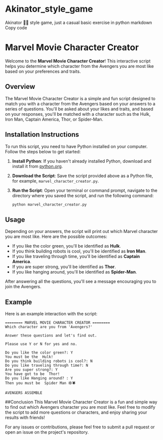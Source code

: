# Akinator_style_game
Akinator 🧞‍♂️ style game, just a casual basic exercise  in python 
markdown
Copy code
# Marvel Movie Character Creator

Welcome to the **Marvel Movie Character Creator**! This interactive script helps you determine which character from the Avengers you are most like based on your preferences and traits.

## Overview

The Marvel Movie Character Creator is a simple and fun script designed to match you with a character from the Avengers based on your answers to a series of questions. You'll be asked about your likes and traits, and based on your responses, you'll be matched with a character such as the Hulk, Iron Man, Captain America, Thor, or Spider-Man.

## Installation Instructions

To run this script, you need to have Python installed on your computer. Follow the steps below to get started:

1. **Install Python**: If you haven't already installed Python, download and install it from [python.org](https://www.python.org/).

2. **Download the Script**: Save the script provided above as a Python file, for example, `marvel_character_creator.py`.

3. **Run the Script**: Open your terminal or command prompt, navigate to the directory where you saved the script, and run the following command:
   ```sh
   python marvel_character_creator.py
   
## Usage

Depending on your answers, the script will print out which Marvel character you are most like. Here are the possible outcomes:

- If you like the color green, you'll be identified as **Hulk**.
- If you think building robots is cool, you'll be identified as **Iron Man**.
- If you like traveling through time, you'll be identified as **Captain America**.
- If you are super strong, you'll be identified as **Thor**.
- If you like hanging around, you'll be identified as **Spider-Man**.

After answering all the questions, you'll see a message encouraging you to join the Avengers.

## Example

Here is an example interaction with the script:

```vbnet
======== MARVEL MOVIE CHARACTER CREATOR ========
Which character are you from 'Avengers?'

Answer these questions and let's find out.

Please use Y or N for yes and no.

Do you like the color green?: Y
You must be the  Hulk! 
Do you think building robots is cool?: N
Do you like traveling through time?: N
Are you super strong?: Y
You have got to be  Thor! 
Do you like Hanging around? : Y
Then you must be  Spider Man 🕸️🕷️ 

AVENGERS ASSEMBLE
```
##Conclusion
This Marvel Movie Character Creator is a fun and simple way to find out which Avengers character you are most like. Feel free to modify the script to add more questions or characters, and enjoy sharing your results with friends!

For any issues or contributions, please feel free to submit a pull request or open an issue on the project's repository.
   
